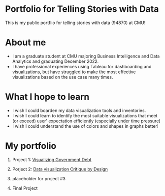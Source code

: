 # Portfolio for Telling Stories with Data
This is my public portflio for telling stories with data (94870) at CMU!

# About me
- I am a graduate student at CMU majoring Business Intelligence and Data Analytics and graduating December 2022.
- I have professional experiences using Tableau for dashboarding and visualizations, but have struggled to make the most effective visualizations based on the use case many times. 

# What I hope to learn
- I wish I could boarden my data visualization tools and inventories.
- I wish I could learn to identify the most suitable visualizations that meet (or exceed) user' expectation efficiently (especially under time pressure)
- I wish I could understand the use of colors and shapes in graphs better!

# My portfolio
1. Project 1: [Visualizing Government Debt](https://ireneziyouli.github.io/DataViz_Project1/)


2. Porject 2: [Data visualization Critique by Design](https://ireneziyouli.github.io/DataViz_Project2/)

3. placeholder for project #3

4. Final Project
